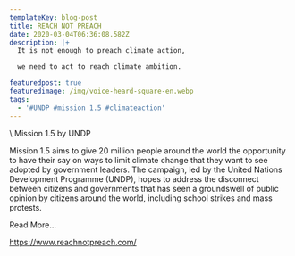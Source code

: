 ```yaml
---
templateKey: blog-post
title: REACH NOT PREACH
date: 2020-03-04T06:36:08.582Z
description: |+
  It is not enough to preach climate action,

  we need to act to reach climate ambition.

featuredpost: true
featuredimage: /img/voice-heard-square-en.webp
tags:
  - '#UNDP #mission 1.5 #climateaction'
---
```

\    Mission 1.5 by UNDP

Mission 1.5 aims to give 20 million people around the world the opportunity to have their say on ways to limit climate change that they want to see adopted by government leaders. The campaign, led by the United Nations Development Programme (UNDP), hopes to address the disconnect between citizens and governments that has seen a groundswell of public opinion by citizens around the world, including school strikes and mass protests. 

Read More...

https://www.reachnotpreach.com/
